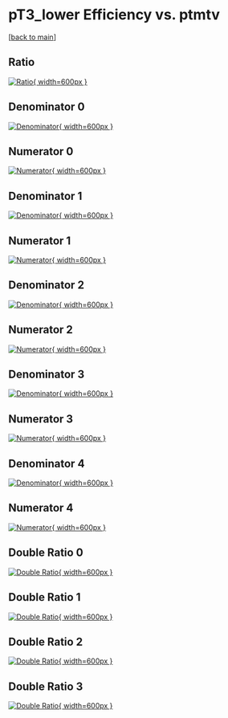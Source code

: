 # pT3_lower Efficiency vs. ptmtv

[[back to main](./)]



## Ratio

[![Ratio](../mtv/var/pT3_lower_loweta_11_1_eff_ptmtv.png){ width=600px }](../mtv/var/pT3_lower_loweta_11_1_eff_ptmtv.pdf)

## Denominator 0

[![Denominator](../mtv/den/pT3_lower_loweta_11_1_eff_ptmtv_den0.png){ width=600px }](../mtv/den/pT3_lower_loweta_11_1_eff_ptmtv_den0.pdf)

## Numerator 0

[![Numerator](../mtv/num/pT3_lower_loweta_11_1_eff_ptmtv_num0.png){ width=600px }](../mtv/num/pT3_lower_loweta_11_1_eff_ptmtv_num0.pdf)

## Denominator 1

[![Denominator](../mtv/den/pT3_lower_loweta_11_1_eff_ptmtv_den1.png){ width=600px }](../mtv/den/pT3_lower_loweta_11_1_eff_ptmtv_den1.pdf)

## Numerator 1

[![Numerator](../mtv/num/pT3_lower_loweta_11_1_eff_ptmtv_num1.png){ width=600px }](../mtv/num/pT3_lower_loweta_11_1_eff_ptmtv_num1.pdf)

## Denominator 2

[![Denominator](../mtv/den/pT3_lower_loweta_11_1_eff_ptmtv_den2.png){ width=600px }](../mtv/den/pT3_lower_loweta_11_1_eff_ptmtv_den2.pdf)

## Numerator 2

[![Numerator](../mtv/num/pT3_lower_loweta_11_1_eff_ptmtv_num2.png){ width=600px }](../mtv/num/pT3_lower_loweta_11_1_eff_ptmtv_num2.pdf)

## Denominator 3

[![Denominator](../mtv/den/pT3_lower_loweta_11_1_eff_ptmtv_den3.png){ width=600px }](../mtv/den/pT3_lower_loweta_11_1_eff_ptmtv_den3.pdf)

## Numerator 3

[![Numerator](../mtv/num/pT3_lower_loweta_11_1_eff_ptmtv_num3.png){ width=600px }](../mtv/num/pT3_lower_loweta_11_1_eff_ptmtv_num3.pdf)

## Denominator 4

[![Denominator](../mtv/den/pT3_lower_loweta_11_1_eff_ptmtv_den4.png){ width=600px }](../mtv/den/pT3_lower_loweta_11_1_eff_ptmtv_den4.pdf)

## Numerator 4

[![Numerator](../mtv/num/pT3_lower_loweta_11_1_eff_ptmtv_num4.png){ width=600px }](../mtv/num/pT3_lower_loweta_11_1_eff_ptmtv_num4.pdf)

## Double Ratio 0

[![Double Ratio](../mtv/ratio/pT3_lower_loweta_11_1_eff_ptmtv_ratio0.png){ width=600px }](../mtv/ratio/pT3_lower_loweta_11_1_eff_ptmtv_ratio0.pdf)

## Double Ratio 1

[![Double Ratio](../mtv/ratio/pT3_lower_loweta_11_1_eff_ptmtv_ratio1.png){ width=600px }](../mtv/ratio/pT3_lower_loweta_11_1_eff_ptmtv_ratio1.pdf)

## Double Ratio 2

[![Double Ratio](../mtv/ratio/pT3_lower_loweta_11_1_eff_ptmtv_ratio2.png){ width=600px }](../mtv/ratio/pT3_lower_loweta_11_1_eff_ptmtv_ratio2.pdf)

## Double Ratio 3

[![Double Ratio](../mtv/ratio/pT3_lower_loweta_11_1_eff_ptmtv_ratio3.png){ width=600px }](../mtv/ratio/pT3_lower_loweta_11_1_eff_ptmtv_ratio3.pdf)

